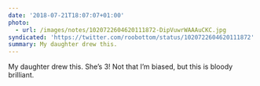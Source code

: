 ```yaml
---
date: '2018-07-21T18:07:07+01:00'
photo:
  - url: /images/notes/1020722604620111872-DipVuwrWAAAuCKC.jpg
syndicated: 'https://twitter.com/roobottom/status/1020722604620111872'
summary: My daughter drew this.
---
```

My daughter drew this. She’s 3! Not that I’m biased, but this is bloody brilliant. 
